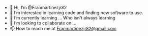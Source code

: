 - 👋 Hi, I’m @Franmartinezjr82
- 👀 I’m interested in learning code and finding new software to use. 
- 🌱 I’m currently learning ... Who isn't always learning
- 💞️ I’m looking to collaborate on ...
- 📫 How to reach me at Franmartinezjr82@gmail.com

<!---
Franmartinezjr82/Franmartinezjr82 is a ✨ special ✨ repository because its `README.md` (this file) appears on your GitHub profile.
You can click the Preview link to take a look at your changes.
-->
